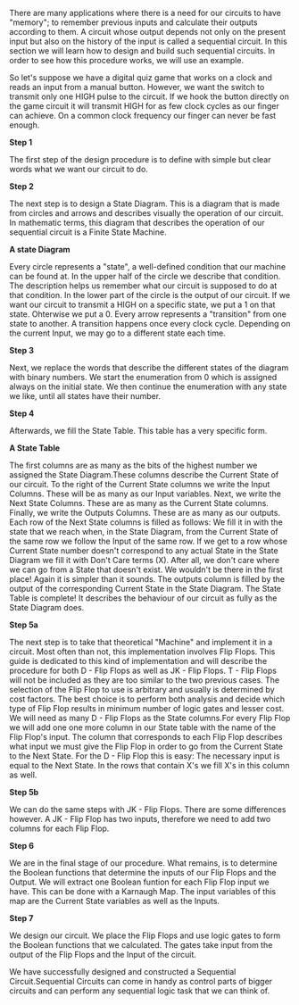 There are many applications where there is a need for our circuits to have "memory"; to remember previous inputs and calculate their outputs according to them. A circuit whose output depends not only on the present input but also on the history of the input is called a sequential circuit. In this section we will learn how to design and build such sequential circuits.
In order to see how this procedure works, we will use an example.

So let's suppose we have a digital quiz game that works on a clock and reads an input from a manual button. However, we want the switch to transmit only one HIGH pulse to the circuit. If we hook the button directly on the game circuit it will transmit HIGH for as few clock cycles as our finger can achieve. On a common clock frequency our finger can never be fast enough.

**Step 1**

The first step of the design procedure is to define with simple but clear words what we want our circuit to do.

**Step 2**

The next step is to design a State Diagram. This is a diagram that is made from circles and arrows and describes visually the operation of our circuit. In mathematic terms, this diagram that describes the operation of our sequential circuit is a Finite State Machine.

**A state Diagram**

Every circle represents a "state", a well-defined condition that our machine can be found at.
In the upper half of the circle we describe that condition. The description helps us remember what our circuit is supposed to do at that condition.
In the lower part of the circle is the output of our circuit. If we want our circuit to transmit a HIGH on a specific state, we put a 1 on that state. Ohterwise we put a 0.
Every arrow represents a "transition" from one state to another. A transition happens once every clock cycle. Depending on the current Input, we may go to a different state each time.


**Step 3**

Next, we replace the words that describe the different states of the diagram with binary numbers. We start the enumeration from 0 which is assigned always on the initial state. We then continue the enumeration with any state we like, until all states have their number.


**Step 4**

Afterwards, we fill the State Table. This table has a very specific form.

**A State Table**

The first columns are as many as the bits of the highest number we assigned the State Diagram.These columns describe the Current State of our circuit.
To the right of the Current State columns we write the Input Columns. These will be as many as our Input variables.
Next, we write the Next State Columns. These are as many as the Current State columns.
Finally, we write the Outputs Columns. These are as many as our outputs.
Each row of the Next State columns is filled as follows: We fill it in with the state that we reach when, in the State Diagram, from the Current State of the same row we follow the Input of the same row. If we get to a row whose Current State number doesn't correspond to any actual State in the State Diagram we fill it with Don't Care terms (X). After all, we don't care where we can go from a State that doesn't exist. We wouldn't be there in the first place! Again it is simpler than it sounds.
The outputs column is filled by the output of the corresponding Current State in the State Diagram.
The State Table is complete! It describes the behaviour of our circuit as fully as the State Diagram does.


**Step 5a**

The next step is to take that theoretical "Machine" and implement it in a circuit. Most often than not, this implementation involves Flip Flops. This guide is dedicated to this kind of implementation and will describe the procedure for both D - Flip Flops as well as JK - Flip Flops. T - Flip Flops will not be included as they are too similar to the two previous cases. The selection of the Flip Flop to use is arbitrary and usually is determined by cost factors. The best choice is to perform both analysis and decide which type of Flip Flop results in minimum number of logic gates and lesser cost.
We will need as many D - Flip Flops as the State columns.For every Flip Flop we will add one one more column in our State table with the name of the Flip Flop's input. The column that corresponds to each Flip Flop describes what input we must give the Flip Flop in order to go from the Current State to the Next State. For the D - Flip Flop this is easy: The necessary input is equal to the Next State. In the rows that contain X's we fill X's in this column as well.


**Step 5b**

We can do the same steps with JK - Flip Flops. There are some differences however. A JK - Flip Flop has two inputs, therefore we need to add two columns for each Flip Flop.

**Step 6**

We are in the final stage of our procedure. What remains, is to determine the Boolean functions that determine the inputs of our Flip Flops and the Output. We will extract one Boolean funtion for each Flip Flop input we have. This can be done with a Karnaugh Map. The input variables of this map are the Current State variables as well as the Inputs.


**Step 7**

We design our circuit. We place the Flip Flops and use logic gates to form the Boolean functions that we calculated. The gates take input from the output of the Flip Flops and the Input of the circuit.

We have successfully designed and constructed a Sequential Circuit.Sequential Circuits can come in handy as control parts of bigger circuits and can perform any sequential logic task that we can think of. 